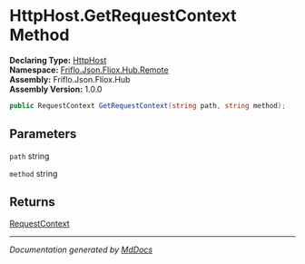 ﻿<!--  
  <auto-generated>   
    The contents of this file were generated by a tool.  
    Changes to this file may be list if the file is regenerated  
  </auto-generated>   
-->

# HttpHost.GetRequestContext Method

**Declaring Type:** [HttpHost](../index.md)  
**Namespace:** [Friflo.Json.Fliox.Hub.Remote](../../index.md)  
**Assembly:** Friflo.Json.Fliox.Hub  
**Assembly Version:** 1.0.0

```csharp
public RequestContext GetRequestContext(string path, string method);
```

## Parameters

`path`  string

`method`  string

## Returns

[RequestContext](../../RequestContext/index.md)

___

*Documentation generated by [MdDocs](https://github.com/ap0llo/mddocs)*
